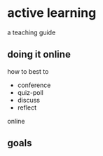 # active learning

a teaching guide 

## doing it online

how to best to 

- conference
- quiz-poll
- discuss
- reflect 

online

## goals
